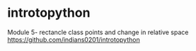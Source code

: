 # introtopython
Module 5- rectancle class points and change in relative space
https://github.com/indians0201/introtopython
